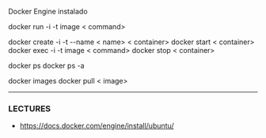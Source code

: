 Docker Engine instalado

docker run -i -t image < command>

docker create -i -t --name < name> < container>
docker start < container>
docker exec -i -t image < command>
docker stop < container>

docker ps
docker ps -a

docker images
docker pull < image>

---
### LECTURES
- https://docs.docker.com/engine/install/ubuntu/
